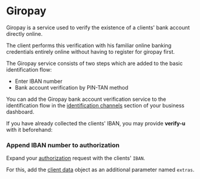 # Giropay

Giropay is a service used to verify the existence of a clients' bank account directly online.

The client performs this verification with his familiar online banking credentials entirely online without having to register for giropay first. 

The Giropay service consists of two steps which are added to the basic identification flow:

- Enter IBAN number
- Bank account verification by PIN-TAN method

You can add the Giropay bank account verification service to the identification flow in the [identification channels](channels) section of your business dashboard.

If you have already collected the clients' IBAN, you may provide **verify-u** with it beforehand:

### Append IBAN number to authorization <a name="append-iban-number"></a>

Expand your [authorization](authorization) request with the clients' `IBAN`.

For this, add the [client data](client-data) object as an additional parameter named `extras`.

